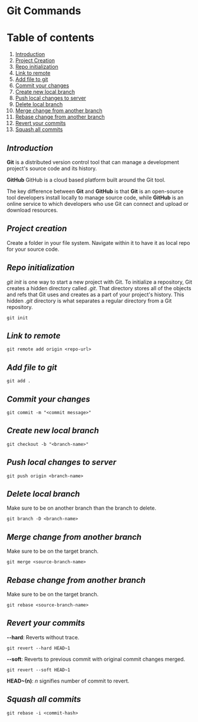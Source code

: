 # **Git Commands**
# Table of contents
1. [Introduction](#introduction)
2. [Project Creation](#project-creation)
3. [Repo initialization](#initialization)
4. [Link to remote](#remote)
5. [Add file to git](#add)
6. [Commit your changes](#commit)
7. [Create new local branch](#checkout)
8. [Push local changes to server](#push)
9. [Delete local branch](#delete)
10. [Merge change from another branch](#merge)
11. [Rebase change from another branch](#rebase)
12. [Revert your commits](#revert)
13. [Squash all commits](#squash)

<a name="introduction"></a>
## _Introduction_
**Git** is a distributed version control tool that can manage a development project's source code and its history.

**GitHub** GitHub is a cloud based platform built around the Git tool.

The key difference between **Git** and **GitHub** is that **Git** is an open-source tool developers install locally to manage source code, while **GitHub** is an online service to which developers who use Git can connect and upload or download resources.

<a name="project-creation"></a>
## _Project creation_
Create a folder in your file system. Navigate within it to have it as local repo for your source code.

<a name="initialization"></a>
## _Repo initialization_
_git init_ is one way to start a new project with Git. To initialize a repository, Git creates a hidden directory called _.git_. That directory stores all of the objects and refs that Git uses and creates as a part of your project's history. This hidden _.git_ directory is what separates a regular directory from a Git repository.
```text
git init
```

<a name="remote"></a>
## _Link to remote_
```text
git remote add origin <repo-url>
```

<a name="add"></a>
## _Add file to git_
```text
git add .
```

<a name="commit"></a>
## _Commit your changes_
```text
git commit -m "<commit message>"
```

<a name="checkout"></a>
## _Create new local branch_
```text
git checkout -b "<branch-name>"
```

<a name="push"></a>
## _Push local changes to server_
```text
git push origin <branch-name>
```

<a name="delete"></a>
## _Delete local branch_
Make sure to be on another branch than the branch to delete.
```text
git branch -D <branch-name>
```

<a name="merge"></a>
## _Merge change from another branch_
Make sure to be on the target branch.
```text
git merge <source-branch-name>
```

<a name="rebase"></a>
## _Rebase change from another branch_
Make sure to be on the target branch.
```text
git rebase <source-branch-name>
```

<a name="revert"></a>
## _Revert your commits_
**--hard**: Reverts without trace.
```text
git revert --hard HEAD~1
```

**--soft**: Reverts to previous commit with original commit changes merged.
```text
git revert --soft HEAD~1
```
**HEAD~(n)**: _n_ signifies number of commit to revert.

<a name="squash"></a>
## _Squash all commits_
```text
git rebase -i <commit-hash>
```

